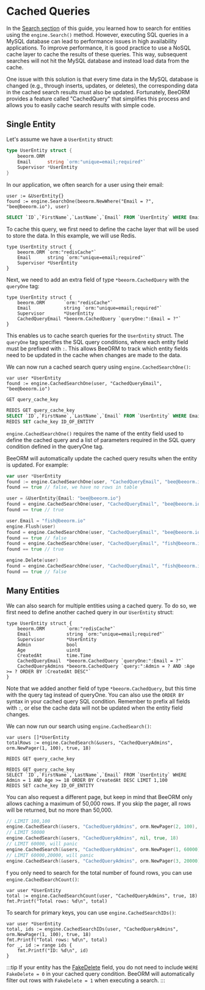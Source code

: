 # Cached Queries

In the [Search section](/guide/search.html) of this guide, you learned how to search for entities using the `engine.Search()` method. However, executing SQL queries in a MySQL database can lead to performance issues in high availability applications. To improve performance, it is good practice to use a NoSQL cache layer to cache the results of these queries. This way, subsequent searches will not hit the MySQL database and instead load data from the cache.

One issue with this solution is that every time data in the MySQL database is changed (e.g., through inserts, updates, or deletes), the corresponding data in the cached search results must also be updated. Fortunately, BeeORM provides a feature called "CachedQuery" that simplifies this process and allows you to easily cache search results with simple code.

## Single Entity

Let's assume we have a `UserEntity` struct:

```go
type UserEntity struct {
	beeorm.ORM
    Email      string `orm:"unique=email;required"` 
    Supervisor *UserEntity
}
```

In our application, we often search for a user using their email:

```go{2}
user := &UserEntity{}
found := engine.SearchOne(beeorm.NewWhere("Email = ?", "bee@beeorm.io"), user)
```

```sql
SELECT `ID`,`FirstName`,`LastName`,`Email` FROM `UserEntity` WHERE Email = "bee@beeorm.io" LIMIT 1
```

To cache this query, we first need to define the cache layer that will be used to store the data. In this example, we will use Redis.

```go{2}
type UserEntity struct {
	beeorm.ORM `orm:"redisCache"`
    Email      string `orm:"unique=email;required"` 
    Supervisor *UserEntity
}
```

Next, we need to add an extra field of type `*beeorm.CachedQuery` with the `queryOne` tag:

```go{5}
type UserEntity struct {
	beeorm.ORM       `orm:"redisCache"`
    Email            string `orm:"unique=email;required"` 
    Supervisor       *UserEntity
    CachedQueryEmail *beeorm.CachedQuery `queryOne:":Email = ?"`
}
```

This enables us to cache search queries for the `UserEntity` struct. The `queryOne` tag specifies the SQL query conditions, where each entity field must be prefixed with `:`. This allows BeeORM to track which entity fields need to be updated in the cache when changes are made to the data.

We can now run a cached search query using `engine.CachedSearchOne()`:

```go{2}
var user *UserEntity
found := engine.CachedSearchOne(user, "CachedQueryEmail", "bee@beeorm.io")
```

```redis
GET query_cache_key
```

```sql
REDIS GET query_cache_key
SELECT `ID`,`FirstName`,`LastName`,`Email` FROM `UserEntity` WHERE Email = "bee@beeorm.io" LIMIT 1
REDIS SET cache_key ID_OF_ENTITY
```

`engine.CachedSearchOne()` requires the name of the entity field used to define the cached query and a list of parameters required in the SQL query condition defined in the queryOne tag.

BeeORM will automatically update the cached query results when the entity is updated. For example:

```go
var user *UserEntity
found := engine.CachedSearchOne(user, "CachedQueryEmail", "bee@beeorm.io")
found == true // false, we have no rows in table

user = &UserEntity{Email: "bee@beeorm.io"}
found = engine.CachedSearchOne(user, "CachedQueryEmail", "bee@beeorm.io")
found == true // true

user.Email = "fish@beeorm.io"
engine.Flush(user)
found = engine.CachedSearchOne(user, "CachedQueryEmail", "bee@beeorm.io")
found == true // false
found = engine.CachedSearchOne(user, "CachedQueryEmail", "fish@beeorm.io")
found == true // true

engine.Delete(user)
found = engine.CachedSearchOne(user, "CachedQueryEmail", "fish@beeorm.io")
found == true // false
```

## Many Entities

We can also search for multiple entities using a cached query. To do so, we first need to define another cached query in our `UserEntity` struct:

```go{5-7,9}
type UserEntity struct {
	beeorm.ORM        `orm:"redisCache"`
    Email             string `orm:"unique=email;required"` 
    Supervisor        *UserEntity
    Admin             bool
    Age               uint8
    CreatedAt         time.Time
    CachedQueryEmail  *beeorm.CachedQuery `queryOne:":Email = ?"`
    CachedQueryAdmins *beeorm.CachedQuery `query:":Admin = ? AND :Age >= ? ORDER BY :CreatedAt DESC"`
}
```

Note that we added another field of type `*beeorm.CachedQuery`, but this time with the query tag instead of queryOne. You can also use the `ORDER BY` syntax in your cached query SQL condition. Remember to prefix all fields with `:`, or else the cache data will not be updated when the entity field changes.

We can now run our search using `engine.CachedSearch()`:

```go{2}
var users []*UserEntity
totalRows := engine.CachedSearch(&users, "CachedQueryAdmins", orm.NewPager(1, 100), true, 18)
```

```queries hits
REDIS GET query_cache_key
```

```queries misses
REDIS GET query_cache_key
SELECT `ID`,`FirstName`,`LastName`,`Email` FROM `UserEntity` WHERE Admin = 1 AND Age >= 18 ORDER BY CreatedAt DESC LIMIT 1,100
REDIS SET cache_key ID_OF_ENTITY
```

You can also request a different page, but keep in mind that BeeORM only allows caching a maximum of 50,000 rows. If you skip the pager, all rows will be returned, but no more than 50,000.

```go
// LIMIT 100,100
engine.CachedSearch(&users, "CachedQueryAdmins", orm.NewPager(2, 100), true, 18)
// LIMIT 50000
engine.CachedSearch(&users, "CachedQueryAdmins", nil, true, 18)
// LIMIT 60000, will panic
engine.CachedSearch(&users, "CachedQueryAdmins", orm.NewPager(1, 60000), true, 18)
// LIMIT 60000,20000, will panic
engine.CachedSearch(&users, "CachedQueryAdmins", orm.NewPager(3, 20000), true, 18)
```

f you only need to search for the total number of found rows, you can use `engine.CachedSearchCount()`:

```go{2}
var user *UserEntity
total := engine.CachedSearchCount(user, "CachedQueryAdmins", true, 18)
fmt.Printf("Total rows: %d\n", total) 
```
To search for primary keys, you can use `engine.CachedSearchIDs()`:

```go{2}
var user *UserEntity
total, ids := engine.CachedSearchIDs(user, "CachedQueryAdmins", orm.NewPager(1, 100), true, 18)
fmt.Printf("Total rows: %d\n", total) 
for _, id := range ids {
    fmt.Printf("ID: %d\n", id) 
}
```

:::tip
If your entity has the [FakeDelete](/guide/entity_fields.html#fake-delete) field, you do not need to include `WHERE FakeDelete = 0` in your cached query condition. BeeORM will automatically filter out rows with `FakeDelete = 1` when executing a search.
:::
